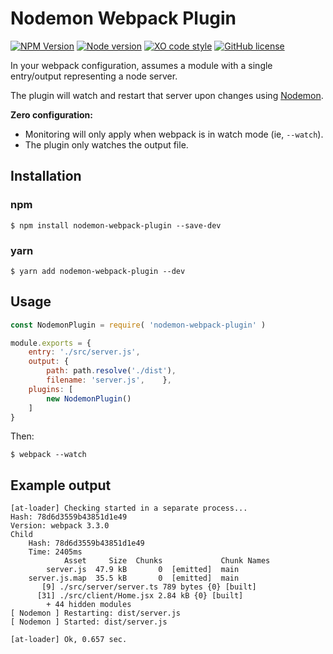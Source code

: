 # Nodemon Webpack Plugin

[![NPM Version](https://badge.fury.io/js/nodemon-webpack-plugin.svg?style=flat)](https://npmjs.org/package/nodemon-webpack-plugin)
[![Node version](https://img.shields.io/node/v/nodemon-webpack-plugin.svg?style=flat)](http://nodejs.org/download/)
[![XO code style](https://img.shields.io/badge/code_style-XO-5ed9c7.svg)](https://github.com/sindresorhus/xo)
[![GitHub license](https://img.shields.io/badge/license-MIT-blue.svg)](https://raw.githubusercontent.com/Izhaki/nodemon-webpack-plugin/master/LICENSE)


In your webpack configuration, assumes a module with a single entry/output representing a node server.

The plugin will watch and restart that server upon changes using [Nodemon](https://nodemon.io/).

**Zero configuration:**
- Monitoring will only apply when webpack is in watch mode (ie, `--watch`).
- The plugin only watches the output file.

## Installation

### npm

```shell
$ npm install nodemon-webpack-plugin --save-dev
```

### yarn

```shell
$ yarn add nodemon-webpack-plugin --dev
```

## Usage

```javascript
const NodemonPlugin = require( 'nodemon-webpack-plugin' )

module.exports = {
    entry: './src/server.js',
    output: {
        path: path.resolve('./dist'),
        filename: 'server.js',    },
    plugins: [
        new NodemonPlugin()
    ]
}
```

Then:

```shell
$ webpack --watch
```

## Example output

```shell
[at-loader] Checking started in a separate process...
Hash: 78d6d3559b43851d1e49
Version: webpack 3.3.0
Child
    Hash: 78d6d3559b43851d1e49
    Time: 2405ms
            Asset     Size  Chunks             Chunk Names
        server.js  47.9 kB       0  [emitted]  main
    server.js.map  35.5 kB       0  [emitted]  main
       [9] ./src/server/server.ts 789 bytes {0} [built]
      [31] ./src/client/Home.jsx 2.84 kB {0} [built]
        + 44 hidden modules
[ Nodemon ] Restarting: dist/server.js
[ Nodemon ] Started: dist/server.js

[at-loader] Ok, 0.657 sec.
```
